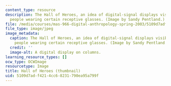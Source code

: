 ```yaml
---
content_type: resource
description: The Hall of Heroes, an idea of digital-signal displays visible only to
  people wearing certain receptive glasses. (Image by Sandy Pentland.)
file: /media/courses/mas-966-digital-anthropology-spring-2003/5109d7adf4214cc68231790ea95a799f_mas-966s03-th.jpg
file_type: image/jpeg
image_metadata:
  caption: The Hall of Heroes, an idea of digital-signal displays visible only to
    people wearing certain receptive glasses. (Image by Sandy Pentland.)
  credit: ''
  image-alt: A digital display on columns.
learning_resource_types: []
ocw_type: OCWImage
resourcetype: Image
title: Hall of Heroes (thumbnail)
uid: 5109d7ad-f421-4cc6-8231-790ea95a799f
---
```

